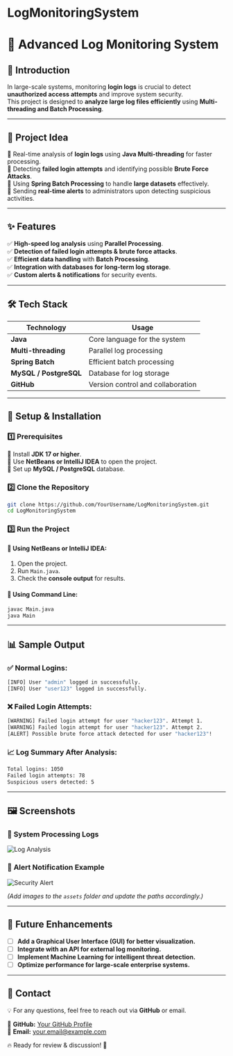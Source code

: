 # LogMonitoringSystem
# 🚀 Advanced Log Monitoring System

## 📝 Introduction  
In large-scale systems, monitoring **login logs** is crucial to detect **unauthorized access attempts** and improve system security.  
This project is designed to **analyze large log files efficiently** using **Multi-threading and Batch Processing**.

---

## 🎯 Project Idea  
🔹 Real-time analysis of **login logs** using **Java Multi-threading** for faster processing.  
🔹 Detecting **failed login attempts** and identifying possible **Brute Force Attacks**.  
🔹 Using **Spring Batch Processing** to handle **large datasets** effectively.  
🔹 Sending **real-time alerts** to administrators upon detecting suspicious activities.  

---

## ✨ Features  
✅ **High-speed log analysis** using **Parallel Processing**.  
✅ **Detection of failed login attempts & brute force attacks**.  
✅ **Efficient data handling** with **Batch Processing**.  
✅ **Integration with databases for long-term log storage**.  
✅ **Custom alerts & notifications** for security events.  

---

## 🛠️ Tech Stack  
| Technology | Usage |
|------------|----------|
| **Java** | Core language for the system |
| **Multi-threading** | Parallel log processing |
| **Spring Batch** | Efficient batch processing |
| **MySQL / PostgreSQL** | Database for log storage |
| **GitHub** | Version control and collaboration |

---

## 🚀 Setup & Installation  
### **1️⃣ Prerequisites**  
🔹 Install **JDK 17 or higher**.  
🔹 Use **NetBeans or IntelliJ IDEA** to open the project.  
🔹 Set up **MySQL / PostgreSQL** database.  

### **2️⃣ Clone the Repository**  
```sh
git clone https://github.com/YourUsername/LogMonitoringSystem.git
cd LogMonitoringSystem
```

### **3️⃣ Run the Project**  
#### **🔹 Using NetBeans or IntelliJ IDEA:**  
1. Open the project.  
2. Run `Main.java`.  
3. Check the **console output** for results.  

#### **🔹 Using Command Line:**  
```sh
javac Main.java
java Main
```

---

## 📊 Sample Output  
### ✅ **Normal Logins:**  
```sh
[INFO] User "admin" logged in successfully.
[INFO] User "user123" logged in successfully.
```
### ❌ **Failed Login Attempts:**  
```sh
[WARNING] Failed login attempt for user "hacker123". Attempt 1.
[WARNING] Failed login attempt for user "hacker123". Attempt 2.
[ALERT] Possible brute force attack detected for user "hacker123"!
```
### 📈 **Log Summary After Analysis:**  
```sh
Total logins: 1050
Failed login attempts: 78
Suspicious users detected: 5
```

---

## 🖼️ Screenshots  
### 🔹 **System Processing Logs**  
![Log Analysis](assets/log_analysis.png)  

### 🔹 **Alert Notification Example**  
![Security Alert](assets/security_alert.png)  

_(Add images to the `assets` folder and update the paths accordingly.)_

---

## 🚀 Future Enhancements  
- [ ] **Add a Graphical User Interface (GUI) for better visualization.**  
- [ ] **Integrate with an API for external log monitoring.**  
- [ ] **Implement Machine Learning for intelligent threat detection.**  
- [ ] **Optimize performance for large-scale enterprise systems.**  

---

## 📧 Contact  
💡 For any questions, feel free to reach out via **GitHub** or email.  

🔹 **GitHub:** [Your GitHub Profile](https://github.com/YourUsername)  
🔹 **Email:** your.email@example.com  

🔥 Ready for review & discussion! 🚀
